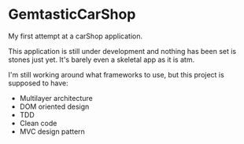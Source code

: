 # GemtasticCarShop
My first attempt at a carShop application.

This application is still under development and nothing has been set is stones just yet. 
It's barely even a skeletal app as it is atm.

I'm still working around what frameworks to use, but this project is supposed to have:

- Multilayer architecture
- DOM oriented design
- TDD
- Clean code
- MVC design pattern
